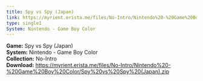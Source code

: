 ```yaml
---
title: Spy vs Spy (Japan)
link: https://myrient.erista.me/files/No-Intro/Nintendo%20-%20Game%20Boy%20Color/Spy%20vs%20Spy%20(Japan).zip
type: single1
System: Nintendo - Game Boy Color
---
```

<b>Game:</b> Spy vs Spy (Japan)<br>
<b>System:</b> Nintendo - Game Boy Color<br>
<b>Collection:</b> No-Intro<br>
<b>Download:</b> https://myrient.erista.me/files/No-Intro/Nintendo%20-%20Game%20Boy%20Color/Spy%20vs%20Spy%20(Japan).zip